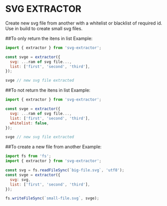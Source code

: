 # SVG EXTRACTOR
Create new svg file from another with a whitelist or blacklist of required id.
Use in build to create small svg files.

##To only return the itens in list
Example:
```javascript
import { extractor } from 'svg-extractor';

const svge = extractor({
  svg: ...ram of svg file...,
  list: ['first', 'second', 'third'],
});

svge // new svg file extracted
```

##To not return the itens in list
Example:
```javascript
import { extractor } from 'svg-extractor';

const svge = extractor({
  svg: ...ram of svg file...,
  list: ['first', 'second', 'third'],
  whitelist: false,
});

svge // new svg file extracted
```

##To create a new file from another
Example:
```javascript
import fs from 'fs';
import { extractor } from 'svg-extractor';

const svg = fs.readFileSync(`big-file.svg`, 'utf8');
const svge = extractor({
  svg: svg,
  list: ['first', 'second', 'third'],
});

fs.writeFileSync(`small-file.svg`, svge);
```
